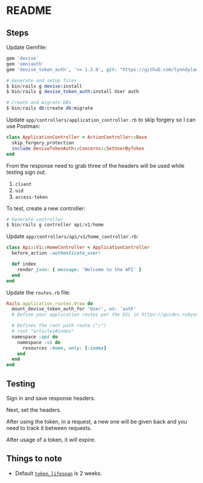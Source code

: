 # README

## Steps

Update Gemfile:

```rb
gem 'devise'
gem 'omniauth'
gem 'devise_token_auth', '>= 1.2.0', git: "https://github.com/lynndylanhurley/devise_token_auth"
```

```s
# Generate and setup files
$ bin/rails g devise:install
$ bin/rails g devise_token_auth:install User auth

# Create and migrate DBs
$ bin/rails db:create db:migrate
```

Update `app/controllers/application_controller.rb` to skip forgery so I can use Postman:

```rb
class ApplicationController < ActionController::Base
  skip_forgery_protection
  include DeviseTokenAuth::Concerns::SetUserByToken
end
```

From the response need to grab three of the headers will be used while testing sign out.

1. `client`
2. `uid`
3. `access-token`

To test, create a new controller:

```s
# Generate controller
$ bin/rails g controller api/v1/home
```

Update `app/controllers/api/v1/home_controller.rb`:

```rb
class Api::V1::HomeController < ApplicationController
  before_action :authenticate_user!

  def index
    render json: { message: 'Welcome to the API' }
  end
end
```

Update the `routes.rb` file:

```rb
Rails.application.routes.draw do
  mount_devise_token_auth_for 'User', at: 'auth'
  # Define your application routes per the DSL in https://guides.rubyonrails.org/routing.html

  # Defines the root path route ("/")
  # root "articles#index"
  namespace :api do
    namespace :v1 do
      resources :home, only: [:index]
    end
  end
end
```

## Testing

Sign in and save response headers.

Next, set the headers.

After using the token, in a request, a new one will be given back and you need to track it between requests.

After usage of a token, it will expire.

## Things to note

- Default [`token_lifespan`](https://devise-token-auth.gitbook.io/devise-token-auth/config/initialization) is 2 weeks.
